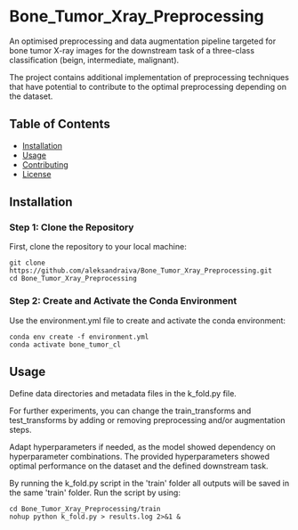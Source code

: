 # Bone_Tumor_Xray_Preprocessing

An optimised preprocessing and data augmentation pipeline targeted for bone tumor X-ray images for the downstream task of a three-class classification (beign, intermediate, malignant). 

The project contains additional implementation of preprocessing techniques that have potential to contribute to the optimal preprocessing depending on the dataset.

## Table of Contents

- [Installation](#installation)
- [Usage](#usage)
- [Contributing](#contributing)
- [License](#license)

## Installation

### Step 1: Clone the Repository

First, clone the repository to your local machine:

```
git clone https://github.com/aleksandraiva/Bone_Tumor_Xray_Preprocessing.git
cd Bone_Tumor_Xray_Preprocessing
```

### Step 2: Create and Activate the Conda Environment
Use the environment.yml file to create and activate the conda environment:

```
conda env create -f environment.yml
conda activate bone_tumor_cl
```

## Usage

Define data directories and metadata files in the k_fold.py file. 

For further experiments, you can change the train_transforms and test_transforms by adding or removing preprocessing and/or augmentation steps. 

Adapt hyperparameters if needed, as the model showed dependency on hyperparameter combinations. The provided hyperparameters showed optimal performance on the dataset and the defined downstream task. 

By running the k_fold.py script in the 'train' folder all outputs will be saved in the same 'train' folder. Run the script by using:

```
cd Bone_Tumor_Xray_Preprocessing/train
nohup python k_fold.py > results.log 2>&1 &
```







